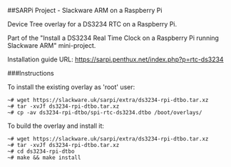 ##SARPi Project - Slackware ARM on a Raspberry Pi

Device Tree overlay for a DS3234 RTC on a Raspberry Pi.

Part of the "Install a DS3234 Real Time Clock on a Raspberry Pi running Slackware ARM" mini-project.

Installation guide URL: https://sarpi.penthux.net/index.php?p=rtc-ds3234

###Instructions

To install the existing overlay as 'root' user:
```
~# wget https://slackware.uk/sarpi/extra/ds3234-rpi-dtbo.tar.xz  
~# tar -xvJf ds3234-rpi-dtbo.tar.xz  
~# cp -av ds3234-rpi-dtbo/spi-rtc-ds3234.dtbo /boot/overlays/  
```
To build the overlay and install it:
```
~# wget https://slackware.uk/sarpi/extra/ds3234-rpi-dtbo.tar.xz  
~# tar -xvJf ds3234-rpi-dtbo.tar.xz  
~# cd ds3234-rpi-dtbo  
~# make && make install 
```


